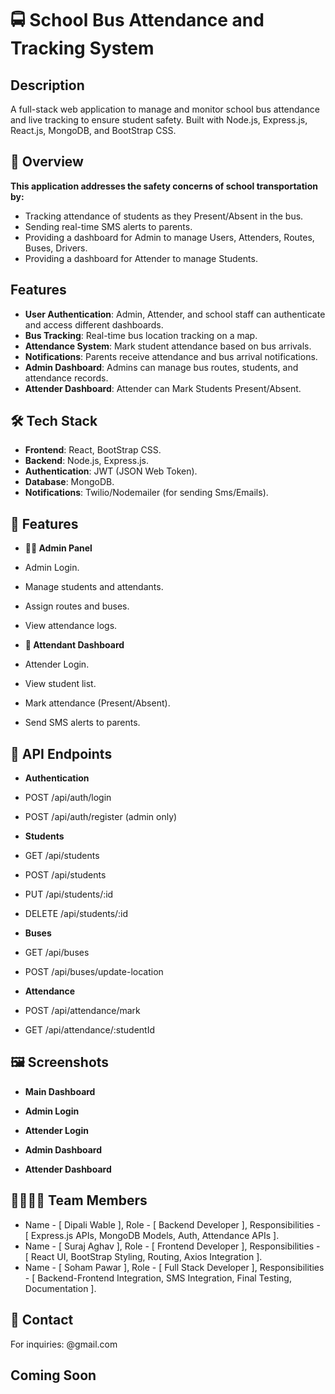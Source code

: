 # 🚍 School Bus Attendance and Tracking System

## Description
A full-stack web application to manage and monitor school bus attendance and live tracking to ensure student safety. Built with Node.js, Express.js, React.js, MongoDB, and BootStrap CSS.

## 🧾 Overview
**This application addresses the safety concerns of school transportation by:**
* Tracking attendance of students as they Present/Absent in the bus.
* Sending real-time SMS alerts to parents.
* Providing a dashboard for Admin to manage Users, Attenders, Routes, Buses, Drivers.
* Providing a dashboard for Attender to manage Students.

## Features
- **User Authentication**: Admin, Attender, and school staff can authenticate and access different dashboards.
- **Bus Tracking**: Real-time bus location tracking on a map.
- **Attendance System**: Mark student attendance based on bus arrivals.
- **Notifications**: Parents receive attendance and bus arrival notifications.
- **Admin Dashboard**: Admins can manage bus routes, students, and attendance records.
- **Attender Dashboard**: Attender can Mark Students Present/Absent.

## 🛠 Tech Stack
- **Frontend**: React, BootStrap CSS.
- **Backend**: Node.js, Express.js.
- **Authentication**: JWT (JSON Web Token).
- **Database**: MongoDB.
- **Notifications**: Twilio/Nodemailer (for sending Sms/Emails).

## 🚀 Features
* **👩‍🏫 Admin Panel**
* Admin Login.
* Manage students and attendants.
* Assign routes and buses.
* View attendance logs.

* **🚌 Attendant Dashboard**
* Attender Login.
* View student list.
* Mark attendance (Present/Absent).
* Send SMS alerts to parents.

## 🔌 API Endpoints
* **Authentication**
* POST /api/auth/login
* POST /api/auth/register (admin only)

* **Students**
* GET /api/students
* POST /api/students
* PUT /api/students/:id
* DELETE /api/students/:id

* **Buses**
* GET /api/buses
* POST /api/buses/update-location

* **Attendance**
* POST /api/attendance/mark
* GET /api/attendance/:studentId

## 🖼 Screenshots

* **Main Dashboard**

* **Admin Login**

* **Attender Login**

* **Admin Dashboard**

* **Attender Dashboard**


## 👨‍👩‍👧‍👦 Team Members
* Name - [ Dipali Wable ], Role - [ Backend Developer ], Responsibilities - [ Express.js APIs, MongoDB Models, Auth, Attendance APIs ].
* Name - [ Suraj Aghav ], Role - [ Frontend Developer ], Responsibilities - [ React UI, BootStrap Styling, Routing, Axios Integration ].
* Name - [ Soham Pawar ], Role - [ Full Stack Developer ], Responsibilities - [ Backend-Frontend Integration, SMS Integration, Final Testing, Documentation ].

## 📧 Contact
For inquiries: @gmail.com

## Coming Soon
